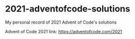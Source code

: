 # 2021-adventofcode-solutions
My personal record of 2021 Advent of Code's solutions

Advent of Code 2021 link: https://adventofcode.com/2021
